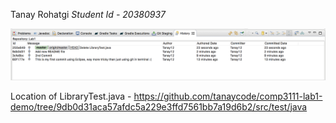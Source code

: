 Tanay Rohatgi
*Student Id - 20380937*

![Image of Lab1](lab1.png)

Location of LibraryTest.java - https://github.com/tanaycode/comp3111-lab1-demo/tree/9db0d31aca57afdc5a229e3ffd7561bb7a19d6b2/src/test/java
